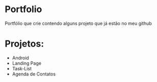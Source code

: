 # Portfolio
Portfólio que crie contendo alguns projeto que já estão no meu github

# Projetos:
- Android
- Landing Page
- Task-List
- Agenda de Contatos
